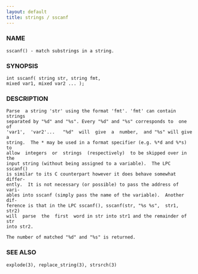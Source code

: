 ```yaml
---
layout: default
title: strings / sscanf
---
```


### NAME

    sscanf() - match substrings in a string.

### SYNOPSIS

    int sscanf( string str, string fmt,
    mixed var1, mixed var2 ... );

### DESCRIPTION

    Parse  a string 'str' using the format 'fmt'. 'fmt' can contain strings
    separated by "%d" and "%s". Every "%d" and "%s" corresponds to  one  of
    'var1',  'var2'...   "%d"  will  give  a  number,  and "%s" will give a
    string.  The * may be used in a format specifier (e.g. %*d and %*s)  to
    allow  integers  or  strings  (respectively)  to be skipped over in the
    input string (without being assigned to a variable).  The LPC  sscanf()
    is similar to its C counterpart however it does behave somewhat differ‐
    ently.  It is not necessary (or possible) to pass the address of  vari‐
    ables into sscanf (simply pass the name of the variable).  Another dif‐
    ference is that in the LPC sscanf(), sscanf(str, "%s %s",  str1,  str2)
    will  parse  the  first  word in str into str1 and the remainder of str
    into str2.

    The number of matched "%d" and "%s" is returned.

### SEE ALSO

    explode(3), replace_string(3), strsrch(3)
